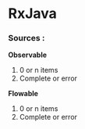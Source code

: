 # RxJava

### Sources :
**Observable<T>**    
  1) 0 or n items
  2) Complete or error<br>
  
**Flowable<T>**
  1) 0 or n items
  2) Complete or error

